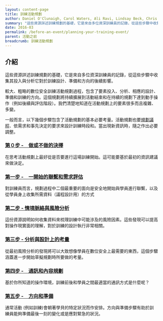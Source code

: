 ```yaml
---
layout: content-page
title: 訓練活動規劃
author: Daniel O'Clunaigh, Carol Waters, Ali Ravi, Lindsay Beck, Chris Doten, Nick Sera-Leyva
summary: "這些資源詳述訓練規劃的基礎，它是來自多位資深訓練員的記錄，從這些步驟中收集相關投入，分析它對於訓練設計、準備和方向的後續影響。"
date: 2016-03
permalink: /before-an-event/planning-your-training-event/
parent: 活動之前
breadcrumb: 訓練活動規劃
---
```

## 介紹
這些資源詳述訓練規劃的基礎，它是來自多位資深訓練員的記錄，從這些步驟中收集其投入與分析它對於訓練設計、準備和方向的後續影響。

較大、粗略的數位安全訓練活動規劃過程，包含了要素投入、分析、相應的設計、準備和訓練的方向。這個規劃將持續擴展到活動結束和在持續的規劃下達到動手操作（例如後續與評估階段）。我們清楚地知道在活動規劃上的要素很多而且複雜、多變。

一般而言，以下幾個步驟包含了活動規劃的基本必要考量。活動規劃也要[規劃議程](/level-up/before-an-event/planning-your-event-agenda/)、依需求和事先決定的要求來設計訓練時段和。當出現新資訊時，隨之作出必要調整。 

### [第０步 -　做或不做的決擇](/level-up/before-an-event/planning-your-training-event/0-go-dontgo-decision/)
在思考活動規劃上最好從是否要進行這場訓練開始。這可能要基於最初的資訊建議來做決定。

### [第一步 -　一開始的聯繫和需求評估](/level-up/before-an-event/planning-your-training-event/1-initial-contact-assessing-need/)
對訓練員而言，規劃過程中二個最重要的面向是安全地開始與學員進行聯繫，以及從學員身上收集所需資料（議程設計用）的方式

### [第二步 - 情境脈絡與風險分析](/level-up/before-an-event/planning-your-training-event/2-context-risk-analysis/)
這份資源說明如何收集資料來梳理訓練中可能涉及的風險因素。這些發現可以提高對操作現實面的理解，對於訓練的設計執行非常相關。

### [第三步 - 分析與設計上的考量](/level-up/before-an-event/planning-your-training-event/3-analysis-design-considerations)
從最初風險分析的發現將可以大致想像學員在數位安全上最需要的東西，這個步驟涵蓋進一步開始草擬規劃時所要做的考量。

### [第四步 -　通訊和內容規劃](/level-up/before-an-event/planning-your-training-event/4-communications-content-planning/)
基於你所知道的操作環境，訓練前後和學員之間最適當的通訊方式是什麼呢？

### [第五步 -　方向和準備](/level-up/before-an-event/planning-your-training-event/5-orientation-preparation/)
通常活動 (例如訓練)會朝著學貝的特定狀況而作安排。方向與準備步驟有助於訓練員能夠準備最後一刻的變化或是應對緊急的狀況。
<br><br>


